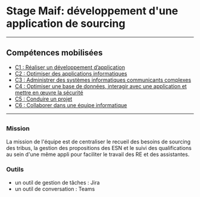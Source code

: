 # Stage Maif: développement d'une application de sourcing



---

## Compétences mobilisées

- [C1 : Réaliser un développement d’application](../Competences/C1-realiser-developpement-application.md)
- [C2 : Optimiser des applications informatiques](../Competences/C2-optimiser-application.md)
- [C3 : Administrer des systèmes informatiques communicants complexes](../Competences/C3-administrer-systeme-communiquant.md)
- [C4 : Optimiser une base de données, interagir avec une application et mettre en œuvre la sécurité](../Competences/C4-optimiser-bdd-interagir-securite.md)
- [C5 : Conduire un projet](../Competences/C5-conduire-projet.md)
- [C6 : Collaborer dans une équipe informatique](../Competences/C6-collaborer-equipe.md)

---

## 

### Mission 

La mission de l'équipe est de centraliser le recueil des besoins de sourcing des tribus, la gestion des propositions des ESN et le suivi des qualifications au sein d'une même appli pour faciliter le travail des RE et des assistantes.

### Outils

- un outil de gestion de tâches : Jira 
- un outil de conversation : Teams
















